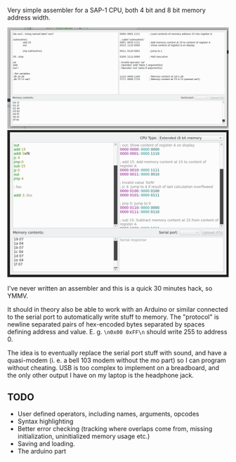 Very simple assembler for a SAP-1 CPU, both 4 bit and 8 bit memory address width.

![screenshot](/screenshot.png)
![screenshot of 8bit support](/screenshot-extended.png)

I've never written an assembler and this is a quick 30 minutes hack, so YMMV.

It should in theory also be able to work with an Arduino or similar connected
to the serial port to automatically write stuff to memory. The "protocol" is
newline separated pairs of hex-encoded bytes separated by spaces defining
address and value. E. g. `\n0x00 0xFF\n` should write 255 to address 0.

The idea is to eventually replace the serial port stuff with sound, and have a
quasi-modem (i. e. a bell 103 modem without the mo part) so I can program
without cheating. USB is too complex to implement on a breadboard, and the only
other output I have on my laptop is the headphone jack.

TODO
----

- User defined operators, including names, arguments, opcodes
- Syntax highlighting
- Better error checking (tracking where overlaps come from, missing initialization, uninitialized memory usage etc.)
- Saving and loading.
- The arduino part


